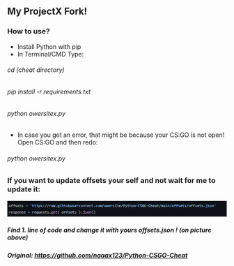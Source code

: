 ## My ProjectX Fork!

### How to use?

- Install Python with pip
- In Terminal/CMD Type:
###### cd (cheat directory)
###### pip install -r requirements.txt
###### python owersitex.py
- In case you get an error, that might be because your CS:GO is not open! Open CS:GO and then redo:
###### python owersitex.py


### If you want to update offsets your self and not wait for me to update it:
![example](/pics/example.png/)
##### Find  1. line of code and change it with yours offsets.json ! (on picture above) 




##### Original: https://github.com/naaax123/Python-CSGO-Cheat
